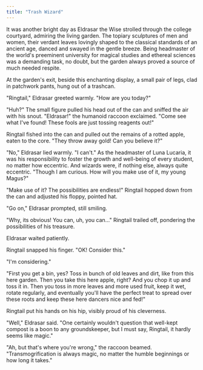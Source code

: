 ```yaml
---
title: "Trash Wizard"
---
```

It was another bright day as Eldrasar the Wise strolled through the college courtyard, admiring the living garden. The topiary sculptures of men and women, their verdant leaves lovingly shaped to the classical standards of an ancient age, danced and swayed in the gentle breeze. Being headmaster of the world's preeminent university for magical studies and ethereal sciences was a demanding task, no doubt, but the garden always proved a source of much needed respite.

At the garden's exit, beside this enchanting display, a small pair of legs, clad in patchwork pants, hung out of a trashcan.

"Ringtail," Eldrasar greeted warmly. "How are you today?"

"Huh?" The small figure pulled his head out of the can and sniffed the air with his snout. "Eldrasar!" the humanoid raccoon exclaimed. "Come see what I've found! These fools are just tossing reagents out!"

Ringtail fished into the can and pulled out the remains of a rotted apple, eaten to the core. "They throw away gold! Can you believe it?"

"No," Eldrasar lied warmly. "I can't." As the headmaster of Luna Lucaria, it was his responsibility to foster the growth and well-being of every student, no matter how eccentric. And wizards were, if nothing else, always quite eccentric. "Though I am curious. How will you make use of it, my young Magus?"

"Make use of it? The possibilities are endless!" Ringtail hopped down from the can and adjusted his floppy, pointed hat. 

"Go on," Eldrasar prompted, still smiling.

"Why, its obvious! You can, uh, you can..." Ringtail trailed off, pondering the possibilities of his treasure.

Eldrasar waited patiently.

Ringtail snapped his finger. "OK! Consider this."

"I'm considering." 

"First you get a bin, yes? Toss in bunch of old leaves and dirt, like from this here garden. Then you take this here apple, right?  And you chop it up and toss it in. Then you toss in more leaves and more used fruit, keep it wet, rotate regularly, and eventually you'll have the perfect treat to spread over these roots and keep these here dancers nice and fed!"

Ringtail put his hands on his hip, visibly proud of his cleverness. 

"Well," Eldrasar said. "One certainly wouldn't question that well-kept compost is a boon to any groundskeeper, but I must say, Ringtail, it hardly seems like magic."

"Ah, but that's where you're wrong," the raccoon beamed. "Transmogrification is always magic, no matter the humble beginnings or how long it takes."